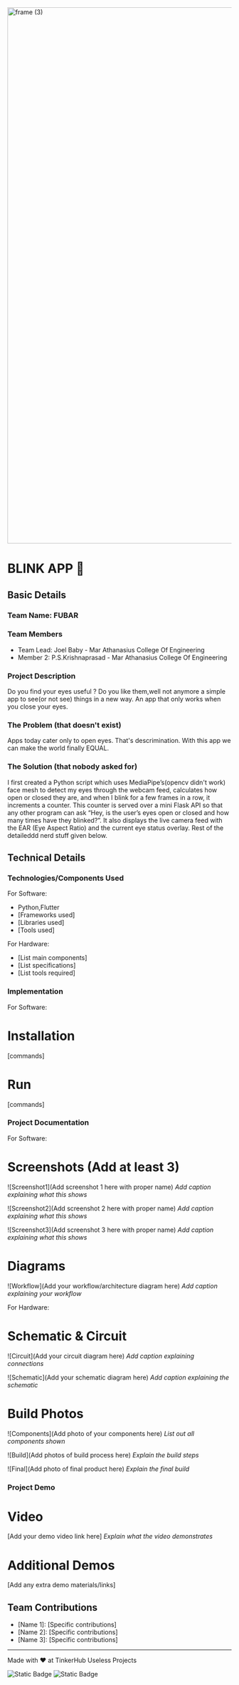 <img width="3188" height="1202" alt="frame (3)" src="https://github.com/user-attachments/assets/517ad8e9-ad22-457d-9538-a9e62d137cd7" />


# BLINK APP 🎯


## Basic Details
### Team Name: FUBAR


### Team Members
- Team Lead: Joel Baby - Mar Athanasius College Of Engineering
- Member 2: P.S.Krishnaprasad - Mar Athanasius College Of Engineering

### Project Description

Do you find your eyes useful ? Do you like them,well not anymore a simple app to see(or not see) things in a new way. An app that only works when you close your eyes.

### The Problem (that doesn't exist)

Apps today cater only to open eyes. That's descrimination. With this app we can make the world finally EQUAL.

### The Solution (that nobody asked for)

I first created a Python script which uses MediaPipe’s(opencv didn't work) face mesh to detect my eyes through the webcam feed, calculates how open or closed they are, and when I blink for a few frames in a row, it increments a counter. This counter is served over a mini Flask API so that any other program can ask “Hey, is the user’s eyes open or closed and how many times have they blinked?”. It also displays the live camera feed with the EAR (Eye Aspect Ratio) and the current eye status overlay. Rest of the detaileddd nerd stuff given below.

## Technical Details
### Technologies/Components Used
For Software:
- Python,Flutter
- [Frameworks used]
- [Libraries used]
- [Tools used]

For Hardware:
- [List main components]
- [List specifications]
- [List tools required]

### Implementation
For Software:
# Installation
[commands]

# Run
[commands]

### Project Documentation
For Software:

# Screenshots (Add at least 3)
![Screenshot1](Add screenshot 1 here with proper name)
*Add caption explaining what this shows*

![Screenshot2](Add screenshot 2 here with proper name)
*Add caption explaining what this shows*

![Screenshot3](Add screenshot 3 here with proper name)
*Add caption explaining what this shows*

# Diagrams
![Workflow](Add your workflow/architecture diagram here)
*Add caption explaining your workflow*

For Hardware:

# Schematic & Circuit
![Circuit](Add your circuit diagram here)
*Add caption explaining connections*

![Schematic](Add your schematic diagram here)
*Add caption explaining the schematic*

# Build Photos
![Components](Add photo of your components here)
*List out all components shown*

![Build](Add photos of build process here)
*Explain the build steps*

![Final](Add photo of final product here)
*Explain the final build*

### Project Demo
# Video
[Add your demo video link here]
*Explain what the video demonstrates*

# Additional Demos
[Add any extra demo materials/links]

## Team Contributions
- [Name 1]: [Specific contributions]
- [Name 2]: [Specific contributions]
- [Name 3]: [Specific contributions]

---
Made with ❤️ at TinkerHub Useless Projects 

![Static Badge](https://img.shields.io/badge/TinkerHub-24?color=%23000000&link=https%3A%2F%2Fwww.tinkerhub.org%2F)
![Static Badge](https://img.shields.io/badge/UselessProjects--25-25?link=https%3A%2F%2Fwww.tinkerhub.org%2Fevents%2FQ2Q1TQKX6Q%2FUseless%2520Projects)



